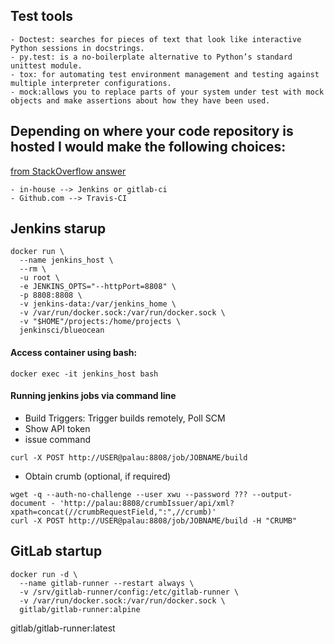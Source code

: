 ## Test tools
    - Doctest: searches for pieces of text that look like interactive Python sessions in docstrings.
    - py.test: is a no-boilerplate alternative to Python’s standard unittest module.
    - tox: for automating test environment management and testing against multiple interpreter configurations.
    - mock:allows you to replace parts of your system under test with mock objects and make assertions about how they have been used.

## Depending on where your code repository is hosted I would make the following choices:
[from StackOverflow answer](https://stackoverflow.com/a/32422909)

    - in-house --> Jenkins or gitlab-ci
    - Github.com --> Travis-CI

## Jenkins starup
```
docker run \
  --name jenkins_host \
  --rm \
  -u root \
  -e JENKINS_OPTS="--httpPort=8808" \
  -p 8808:8808 \
  -v jenkins-data:/var/jenkins_home \
  -v /var/run/docker.sock:/var/run/docker.sock \
  -v "$HOME"/projects:/home/projects \
  jenkinsci/blueocean
```
#### Access container using bash:
```
docker exec -it jenkins_host bash
```
#### Running jenkins jobs via command line
- Build Triggers: Trigger builds remotely, Poll SCM
- Show API token
- issue command
```
curl -X POST http://USER@palau:8808/job/JOBNAME/build
```
- Obtain crumb (optional, if required)
```
wget -q --auth-no-challenge --user xwu --password ??? --output-document - 'http://palau:8808/crumbIssuer/api/xml?xpath=concat(//crumbRequestField,":",//crumb)'
curl -X POST http://USER@palau:8808/job/JOBNAME/build -H "CRUMB"
```

## GitLab startup
```
docker run -d \
  --name gitlab-runner --restart always \
  -v /srv/gitlab-runner/config:/etc/gitlab-runner \
  -v /var/run/docker.sock:/var/run/docker.sock \
  gitlab/gitlab-runner:alpine
```
gitlab/gitlab-runner:latest
